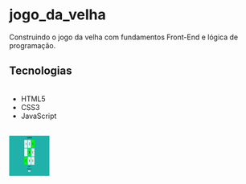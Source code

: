 <h1>jogo_da_velha</h1>
<p>Construindo o  jogo da velha com fundamentos Front-End e lógica de programação. </p> 


 <h2>Tecnologias</h2> 
<ul>
<br>
  <li>HTML5</li>
  <li>CSS3</li>
  <li>JavaScript</li>
  </br>
</ul>

<img src="assets/img/imagem_projeto.png" alt="Jogo da velha" width="80" height="80">

